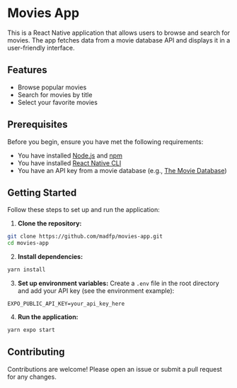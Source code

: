 # Movies App

This is a React Native application that allows users to browse and search for movies. The app fetches data from a movie database API and displays it in a user-friendly interface.

## Features

- Browse popular movies
- Search for movies by title
- Select your favorite movies

## Prerequisites

Before you begin, ensure you have met the following requirements:

- You have installed [Node.js](https://nodejs.org/) and [npm](https://www.npmjs.com/)
- You have installed [React Native CLI](https://reactnative.dev/docs/environment-setup)
- You have an API key from a movie database (e.g., [The Movie Database](https://www.themoviedb.org/))

## Getting Started

Follow these steps to set up and run the application:

1. **Clone the repository:**

```sh
git clone https://github.com/madfp/movies-app.git
cd movies-app
```

2. **Install dependencies:**

```sh
yarn install
```

3. **Set up environment variables:**
   Create a `.env` file in the root directory and add your API key (see the environment example):

```env
EXPO_PUBLIC_API_KEY=your_api_key_here
```

4. **Run the application:**

```sh
yarn expo start
```

## Contributing

Contributions are welcome! Please open an issue or submit a pull request for any changes.
